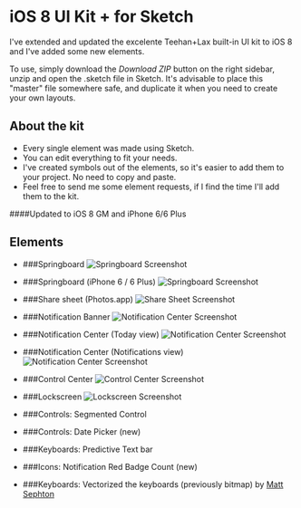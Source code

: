 iOS 8 UI Kit + for Sketch
===========

I've extended and updated the excelente Teehan+Lax built-in UI kit to iOS 8 and I've added some new elements.

To use, simply download the *Download ZIP* button on the right sidebar, unzip and open the .sketch file in Sketch. It's advisable to place this "master" file somewhere safe, and duplicate it when you need to create your own layouts.

## About the kit

* Every single element was made using Sketch.
* You can edit everything to fit your needs.
* I've created symbols out of the elements, so it's easier to add them to your project. No need to copy and paste.
* Feel free to send me some element requests, if I find the time I'll add them to the kit.

####Updated to iOS 8 GM and iPhone 6/6 Plus

## Elements

* ###Springboard
  ![Springboard Screenshot](https://raw.githubusercontent.com/rafaelconde/ios8-ui-kit/master/screenshots/springboard.png)

* ###Springboard (iPhone 6 / 6 Plus)
  ![Springboard Screenshot](https://raw.githubusercontent.com/rafaelconde/ios8-ui-kit/master/screenshots/iphone_6.png)

* ###Share sheet (Photos.app)
  ![Share Sheet Screenshot](https://raw.githubusercontent.com/rafaelconde/ios8-ui-kit/master/screenshots/sharesheet.png)

* ###Notification Banner
  ![Notification Center Screenshot](https://raw.githubusercontent.com/rafaelconde/ios8-ui-kit/master/screenshots/notification_banner.png)

* ###Notification Center (Today view)
  ![Notification Center Screenshot](https://raw.githubusercontent.com/rafaelconde/ios8-ui-kit/master/screenshots/notification_center_today.png)

* ###Notification Center (Notifications view)
  ![Notification Center Screenshot](https://raw.githubusercontent.com/rafaelconde/ios8-ui-kit/master/screenshots/notification_center_notifications.png)

* ###Control Center
  ![Control Center Screenshot](https://raw.githubusercontent.com/rafaelconde/ios8-ui-kit/master/screenshots/control_center.png)

* ###Lockscreen
  ![Lockscreen Screenshot](https://raw.githubusercontent.com/rafaelconde/ios8-ui-kit/master/screenshots/lockscreen.png)

* ###Controls: Segmented Control

* ###Controls: Date Picker (new)

* ###Keyboards: Predictive Text bar

* ###Icons: Notification Red Badge Count (new)

* ###Keyboards: Vectorized the keyboards (previously bitmap) by [Matt Sephton](https://github.com/gingerbeardman)
